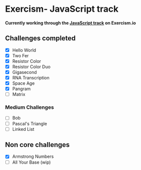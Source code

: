 # Exercism- JavaScript track

#### Currently working through the [JavaScript track](https://exercism.io/my/tracks/javascript) on Exercism.io

## Challenges completed

- [x] Hello World
- [x] Two Fer
- [x] Resistor Color
- [x] Resistor Color Duo
- [x] Gigasecond
- [x] RNA Transcription
- [x] Space Age
- [x] Pangram
- [ ] Matrix
### Medium Challenges
- [ ] Bob
- [ ] Pascal's Triangle
- [ ] Linked List

## Non core challenges

- [x] Armstrong Numbers
- [ ] All Your Base (wip)
